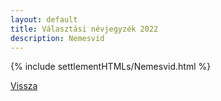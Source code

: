 ```yaml
---
layout: default
title: Választási névjegyzék 2022
description: Nemesvid
---
```


{% include settlementHTMLs/Nemesvid.html %}

[Vissza](./)